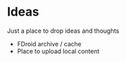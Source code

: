 # Ideas

Just a place to drop ideas and thoughts 

- FDroid archive / cache
- Place to upload local content
